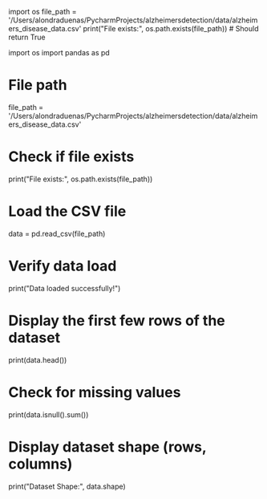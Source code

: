 import os
file_path = '/Users/alondraduenas/PycharmProjects/alzheimersdetection/data/alzheimers_disease_data.csv'
print("File exists:", os.path.exists(file_path))  # Should return True

import os
import pandas as pd

# File path
file_path = '/Users/alondraduenas/PycharmProjects/alzheimersdetection/data/alzheimers_disease_data.csv'

# Check if file exists
print("File exists:", os.path.exists(file_path))

# Load the CSV file
data = pd.read_csv(file_path)

# Verify data load
print("Data loaded successfully!")

# Display the first few rows of the dataset
print(data.head())

# Check for missing values
print(data.isnull().sum())

# Display dataset shape (rows, columns)
print("Dataset Shape:", data.shape)
